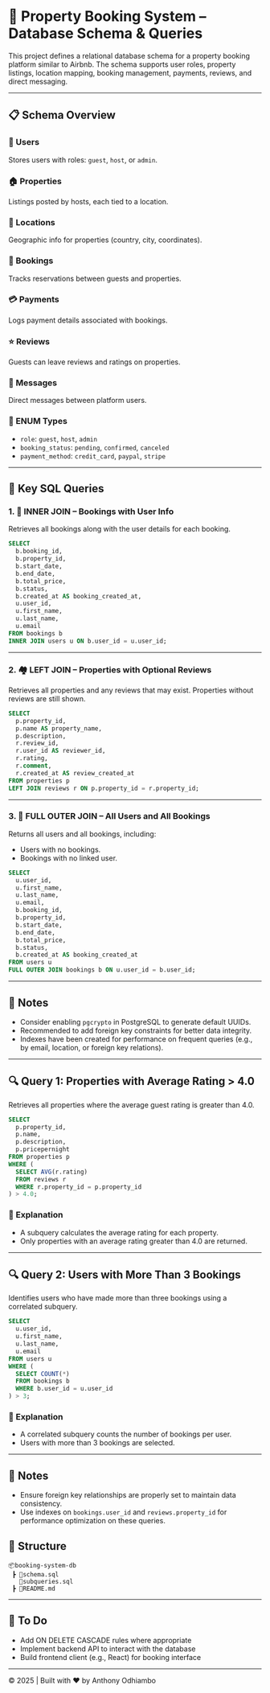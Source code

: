 # 🏡 Property Booking System – Database Schema & Queries

This project defines a relational database schema for a property booking platform similar to Airbnb. The schema supports user roles, property listings, location mapping, booking management, payments, reviews, and direct messaging.

---

## 📋 Schema Overview

### 🧑 Users
Stores users with roles: `guest`, `host`, or `admin`.

### 🏠 Properties
Listings posted by hosts, each tied to a location.

### 📍 Locations
Geographic info for properties (country, city, coordinates).

### 📅 Bookings
Tracks reservations between guests and properties.

### 💳 Payments
Logs payment details associated with bookings.

### ⭐ Reviews
Guests can leave reviews and ratings on properties.

### 💬 Messages
Direct messages between platform users.

### 🔢 ENUM Types
- `role`: `guest`, `host`, `admin`
- `booking_status`: `pending`, `confirmed`, `canceled`
- `payment_method`: `credit_card`, `paypal`, `stripe`

---

## 🔑 Key SQL Queries

### 1. 🧾 INNER JOIN – Bookings with User Info

Retrieves all bookings along with the user details for each booking.

```sql
SELECT 
  b.booking_id,
  b.property_id,
  b.start_date,
  b.end_date,
  b.total_price,
  b.status,
  b.created_at AS booking_created_at,
  u.user_id,
  u.first_name,
  u.last_name,
  u.email
FROM bookings b
INNER JOIN users u ON b.user_id = u.user_id;
```

---

### 2. 🏘️ LEFT JOIN – Properties with Optional Reviews

Retrieves all properties and any reviews that may exist. Properties without reviews are still shown.

```sql
SELECT 
  p.property_id,
  p.name AS property_name,
  p.description,
  r.review_id,
  r.user_id AS reviewer_id,
  r.rating,
  r.comment,
  r.created_at AS review_created_at
FROM properties p
LEFT JOIN reviews r ON p.property_id = r.property_id;
```

---

### 3. 🔁 FULL OUTER JOIN – All Users and All Bookings

Returns all users and all bookings, including:
- Users with no bookings.
- Bookings with no linked user.

```sql
SELECT 
  u.user_id,
  u.first_name,
  u.last_name,
  u.email,
  b.booking_id,
  b.property_id,
  b.start_date,
  b.end_date,
  b.total_price,
  b.status,
  b.created_at AS booking_created_at
FROM users u
FULL OUTER JOIN bookings b ON u.user_id = b.user_id;
```

---

## 📌 Notes
- Consider enabling `pgcrypto` in PostgreSQL to generate default UUIDs.
- Recommended to add foreign key constraints for better data integrity.
- Indexes have been created for performance on frequent queries (e.g., by email, location, or foreign key relations).

---
## 🔍 Query 1: Properties with Average Rating > 4.0

Retrieves all properties where the average guest rating is greater than 4.0.

```sql
SELECT 
  p.property_id,
  p.name,
  p.description,
  p.pricepernight
FROM properties p
WHERE (
  SELECT AVG(r.rating)
  FROM reviews r
  WHERE r.property_id = p.property_id
) > 4.0;
```

### 📝 Explanation
- A subquery calculates the average rating for each property.
- Only properties with an average rating greater than 4.0 are returned.

---

## 🔍 Query 2: Users with More Than 3 Bookings

Identifies users who have made more than three bookings using a correlated subquery.

```sql
SELECT 
  u.user_id,
  u.first_name,
  u.last_name,
  u.email
FROM users u
WHERE (
  SELECT COUNT(*)
  FROM bookings b
  WHERE b.user_id = u.user_id
) > 3;
```

### 📝 Explanation
- A correlated subquery counts the number of bookings per user.
- Users with more than 3 bookings are selected.

---

## 🧠 Notes
- Ensure foreign key relationships are properly set to maintain data consistency.
- Use indexes on `bookings.user_id` and `reviews.property_id` for performance optimization on these queries.
## 📂 Structure

```
📦booking-system-db
 ┣ 📜schema.sql
   📜subqueries.sql
 ┣ 📜README.md
```

---

## 🔧 To Do
- Add ON DELETE CASCADE rules where appropriate
- Implement backend API to interact with the database
- Build frontend client (e.g., React) for booking interface

---

© 2025 | Built with ❤️ by Anthony Odhiambo